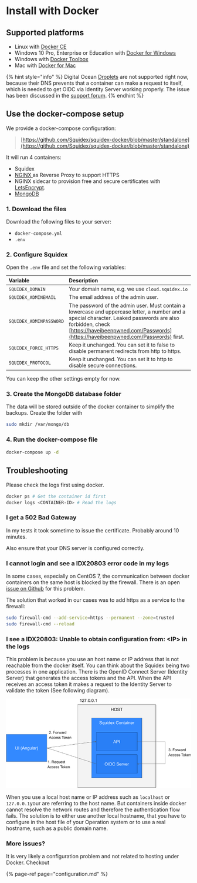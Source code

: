 # Install with Docker

## Supported platforms

* Linux with [Docker CE](https://docs.docker.com/install/linux/docker-ce/centos/)
* Windows 10 Pro, Enterprise or Education with [Docker for Windows](https://docs.docker.com/docker-for-windows/install/)
* Windows with [Docker Toolbox](https://docs.docker.com/toolbox/toolbox_install_windows/)
* Mac with [Docker for Mac](https://docs.docker.com/docker-for-mac/)

{% hint style="info" %}
Digital Ocean [Droplets](https://www.digitalocean.com/products/droplets) are not supported right now, because their DNS prevents that a container can make a request to itself, which is needed to get OIDC via Identity Server working properly. The issue has been discussed in the [support forum](https://support.squidex.io/t/non-standard-port-installation/1262).
{% endhint %}

## Use the docker-compose setup

We provide a docker-compose configuration:

> [https://github.com/Squidex/squidex-docker/blob/master/standalone](https://github.com/Squidex/squidex-docker/blob/master/standalone)

It will run 4 containers:

* Squidex
* [NGINX ](https://www.nginx.com/)as Reverse Proxy to support HTTPS
* NGINX sidecar to provision free and secure certificates with [LetsEncrypt](https://letsencrypt.org/de/).
* [MongoDB](https://www.mongodb.com/de)

### 1. Download the files

Download the following files to your server:

* `docker-compose.yml`
* `.env`

### 2. Configure Squidex

Open the `.env` file and set the following variables:

| Variable | Description |
| :--- | :--- |
| `SQUIDEX_DOMAIN` | Your domain name, e.g. we use `cloud.squidex.io` |
| `SQUIDEX_ADMINEMAIL` | The email address of the admin user. |
| `SQUIDEX_ADMINPASSWORD` | The password of the admin user. Must contain a lowercase and uppercase letter, a number and a special character. Leaked passwords are also forbidden, check [https://haveibeenpwned.com/Passwords](https://haveibeenpwned.com/Passwords) first. |
| `SQUIDEX_FORCE_HTTPS` | Keep it unchanged. You can set it to false to disable permanent redirects from http to https. |
| `SQUIDEX_PROTOCOL` | Keep it unchanged. You can set it to http to disable secure connections. |

You can keep the other settings empty for now.

### 3. Create the MongoDB database folder

The data will be stored outside of the docker container to simplify the backups. Create the folder with

```bash
sudo mkdir /var/mongo/db
```

### 4. Run the docker-compose file

```bash
docker-compose up -d
```

## Troubleshooting

Please check the logs first using docker.

```bash
docker ps # Get the container id first
docker logs <CONTAINER-ID> # Read the logs
```

### I get a 502 Bad Gateway

In my tests it took sometime to issue the certificate. Probably around 10 minutes. 

Also ensure that your DNS server is configured correctly.

### I cannot login and see a IDX20803 error code in my logs

In some cases, especially on CentOS 7, the communication between docker containers on the same host is blocked by the firewall. There is an open [issue on Github](https://github.com/moby/moby/issues/32138) for this problem.

The solution that worked in our cases was to add https as a service to the firewall:

```bash
sudo firewall-cmd --add-service=https --permanent --zone=trusted
sudo firewall-cmd --reload
```

### I see a IDX20803: Unable to obtain configuration from: &lt;IP&gt; in the logs

This problem is because you use an host name or IP address that is not reachable from the docker itself. You can think about the Squidex being two processes in one application. There is the OpenID Connect Server \(Identity Server\) that generates the access tokens and the API. When the API receives an access token it makes a request to the Identity Server to validate the token \(See following diagram\).

![Authentication Flow](../../.gitbook/assets/untitled-presentation.png)

When you use a local host name or IP address such as `localhost` or `127.0.0.1`your are referring to the host name. But containers inside docker cannot resolve the network routes and therefore the authentication flow fails. The solution is to either use another local hostname, that you have to configure in the host file of your Operation system or to use a real hostname, such as a public domain name.

### More issues?

It is very likely a configuration problem and not related to hosting under Docker.  Checkout

{% page-ref page="configuration.md" %}



